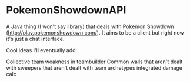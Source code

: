 PokemonShowdownAPI
==================

A Java thing (I won't say library) that deals with Pokemon Showdown (http://play.pokemonshowdown.com/). It aims to be a client but right now it's just a chat interface.

Cool ideas I'll eventually add:

Collective team weakness in teambuilder
Common walls that aren't dealt with
sweepers that aren't dealt with
team archetypes
integrated damage calc
